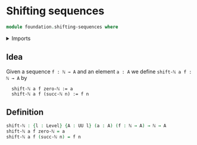 # Shifting sequences

```agda
module foundation.shifting-sequences where
```

<details><summary>Imports</summary>

```agda
open import elementary-number-theory.natural-numbers

open import foundation-core.universe-levels
```

</details>

## Idea

Given a sequence `f : ℕ → A` and an element `a : A` we define
`shift-ℕ a f : ℕ → A` by

```text
  shift-ℕ a f zero-ℕ := a
  shift-ℕ a f (succ-ℕ n) := f n
```

## Definition

```agda
shift-ℕ : {l : Level} {A : UU l} (a : A) (f : ℕ → A) → ℕ → A
shift-ℕ a f zero-ℕ = a
shift-ℕ a f (succ-ℕ n) = f n
```
